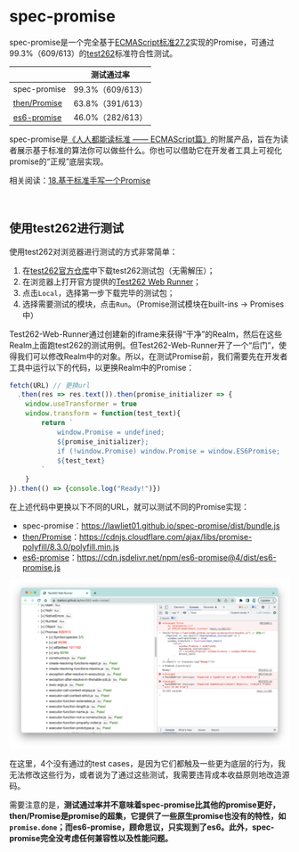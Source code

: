 # spec-promise

spec-promise是一个完全基于[ECMAScript标准27.2](https://tc39.es/ecma262/multipage/control-abstraction-objects.html#sec-promise-objects)实现的Promise，可通过99.3%（609/613）的[test262](https://github.com/tc39/test262)标准符合性测试。

|                                                            | 测试通过率       |
| ---------------------------------------------------------- | ---------------- |
| spec-promise                                               | 99.3%（609/613） |
| [then/Promise](https://github.com/then/promise)            | 63.8%（391/613） |
| [es6-promise](https://github.com/stefanpenner/es6-promise) | 46.0%（282/613） |

spec-promise是[《人人都能读标准 —— ECMAScript篇》](https://github.com/Lawliet01/everyone-can-read-spec)的附属产品，旨在为读者展示基于标准的算法你可以做些什么。你也可以借助它在开发者工具上可视化promise的“正规”底层实现。

相关阅读：[18.基于标准手写一个Promise](https://github.com/Lawliet01/everyone-can-read-spec/blob/main/18.promise.md)

<br />


## 使用test262进行测试

使用test262对浏览器进行测试的方式非常简单：

1. 在[test262官方仓库](https://github.com/tc39/test262)中下载test262测试包（无需解压）；
2. 在浏览器上打开官方提供的[Test262 Web Runner](https://bakkot.github.io/test262-web-runner/)；
3. 点击`Local`，选择第一步下载完毕的测试包；
4. 选择需要测试的模块，点击`Run`。（Promise测试模块在built-ins -> Promises中）

Test262-Web-Runner通过创建新的iframe来获得“干净”的Realm，然后在这些Realm上面跑test262的测试用例。但Test262-Web-Runner开了一个“后门”，使得我们可以修改Realm中的对象。所以，在测试Promise前，我们需要先在开发者工具中运行以下的代码，以更换Realm中的Promise：

```js
fetch(URL) // 更换url
  .then(res => res.text()).then(promise_initializer => {
    window.useTransformer = true
    window.transform = function(test_text){
        return `
            window.Promise = undefined;
            ${promise_initializer};
            if (!window.Promise) window.Promise = window.ES6Promise;
            ${test_text}
        `
    }
}).then(() => {console.log("Ready!")})
```

在上述代码中更换以下不同的URL，就可以测试不同的Promise实现：

- spec-promise：https://lawliet01.github.io/spec-promise/dist/bundle.js
- [then/Promise](https://github.com/then/promise)：https://cdnjs.cloudflare.com/ajax/libs/promise-polyfill/8.3.0/polyfill.min.js
- [es6-promise](https://github.com/stefanpenner/es6-promise)：https://cdn.jsdelivr.net/npm/es6-promise@4/dist/es6-promise.js

![test-result](image/test-result.png)

在这里，4个没有通过的test cases，是因为它们都触及一些更为底层的行为，我无法修改这些行为，或者说为了通过这些测试，我需要违背成本收益原则地改造源码。

需要注意的是，**测试通过率并不意味着spec-promise比其他的promise更好，then/Promise是promise的超集，它提供了一些原生promise也没有的特性，如`promise.done`；而es6-promise，顾命思议，只实现到了es6。此外，spec-promise完全没考虑任何兼容性以及性能问题。**

